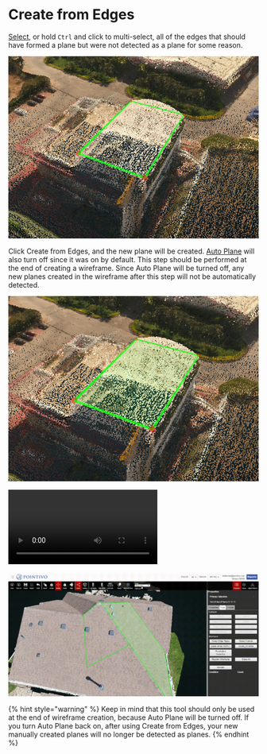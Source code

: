 # Create from Edges

[Select](../basic-function/#select), or hold `Ctrl` and click to multi-select, all of the edges that should have formed a plane but were not detected as a plane for some reason.

![](../.gitbook/assets/createfromedges1.png)

Click Create from Edges, and the new plane will be created. [Auto Plane](../advanced-function/#auto-plane) will also turn off since it was on by default. This step should be performed at the end of creating a wireframe. Since Auto Plane will be turned off, any new planes created in the wireframe after this step will not be automatically detected.

![](../.gitbook/assets/createfromedges2.png)

![](../.gitbook/assets/create-from-edges.mp4)

![](../.gitbook/assets/create-from-edges-1.gif)

{% hint style="warning" %}
Keep in mind that this tool should only be used at the end of wireframe creation, because Auto Plane will be turned off. If you turn Auto Plane back on, after using Create from Edges, your new manually created planes will no longer be detected as planes.
{% endhint %}

